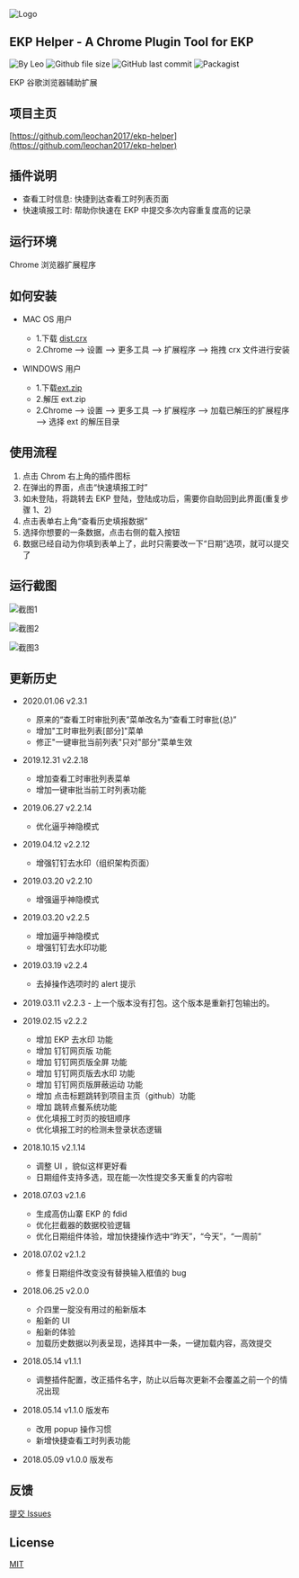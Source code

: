 ![Logo](https://github.com/leochan2017/ekp-helper/blob/master/src/static/icons/icon128.png?raw=true)

## EKP Helper - A Chrome Plugin Tool for EKP

![By Leo](https://img.shields.io/badge/Powered_by-Leo-red.svg?style=flat)
![Github file size](https://img.shields.io/github/size/leochan2017/ekp-helper/dist.crx.svg)
![GitHub last commit](https://img.shields.io/github/last-commit/leochan2017/ekp-helper.svg)
![Packagist](https://img.shields.io/packagist/l/doctrine/orm.svg)

EKP 谷歌浏览器辅助扩展

## 项目主页

[https://github.com/leochan2017/ekp-helper](https://github.com/leochan2017/ekp-helper)

## 插件说明

- 查看工时信息: 快捷到达查看工时列表页面
- 快速填报工时: 帮助你快速在 EKP 中提交多次内容重复度高的记录

## 运行环境

Chrome 浏览器扩展程序

## 如何安装

- MAC OS 用户

  - 1.下载 [dist.crx](https://github.com/leochan2017/ekp-helper/blob/master/dist.crx?raw=true)
  - 2.Chrome --> 设置 --> 更多工具 --> 扩展程序 --> 拖拽 crx 文件进行安装

- WINDOWS 用户
  - 1.下载[ext.zip](https://github.com/leochan2017/ekp-helper/blob/master/ext.zip?raw=true)
  - 2.解压 ext.zip
  - 2.Chrome --> 设置 --> 更多工具 --> 扩展程序 --> 加载已解压的扩展程序 --> 选择 ext 的解压目录

## 使用流程

1. 点击 Chrom 右上角的插件图标
2. 在弹出的界面，点击“快速填报工时”
3. 如未登陆，将跳转去 EKP 登陆，登陆成功后，需要你自助回到此界面(重复步骤 1、2)
4. 点击表单右上角“查看历史填报数据”
5. 选择你想要的一条数据，点击右侧的载入按钮
6. 数据已经自动为你填到表单上了，此时只需要改一下“日期”选项，就可以提交了

## 运行截图

![截图1](https://github.com/leochan2017/ekp-helper/blob/master/assets/screenshot1.png?raw=true)

![截图2](https://github.com/leochan2017/ekp-helper/blob/master/assets/screenshot2.png?raw=true)

![截图3](https://github.com/leochan2017/ekp-helper/blob/master/assets/screenshot3.png?raw=true)

## 更新历史

- 2020.01.06 v2.3.1
  - 原来的“查看工时审批列表”菜单改名为“查看工时审批(总)”
  - 增加"工时审批列表[部分]"菜单
  - 修正"一键审批当前列表"只对"部分"菜单生效
- 2019.12.31 v2.2.18
  - 增加查看工时审批列表菜单
  - 增加一键审批当前工时列表功能
- 2019.06.27 v2.2.14
  - 优化逼乎神隐模式
- 2019.04.12 v2.2.12
  - 增强钉钉去水印（组织架构页面）
- 2019.03.20 v2.2.10
  - 增强逼乎神隐模式
- 2019.03.20 v2.2.5
  - 增加逼乎神隐模式
  - 增强钉钉去水印功能
- 2019.03.19 v2.2.4
  - 去掉操作选项时的 alert 提示
- 2019.03.11 v2.2.3 - 上一个版本没有打包。这个版本是重新打包输出的。
- 2019.02.15 v2.2.2
  - 增加 EKP 去水印 功能
  - 增加 钉钉网页版 功能
  - 增加 钉钉网页版全屏 功能
  - 增加 钉钉网页版去水印 功能
  - 增加 钉钉网页版屏蔽运动 功能
  - 增加 点击标题跳转到项目主页（github）功能
  - 增加 跳转点餐系统功能
  - 优化填报工时页的按钮顺序
  - 优化填报工时的检测未登录状态逻辑
- 2018.10.15 v2.1.14
  - 调整 UI ，貌似这样更好看
  - 日期组件支持多选，现在能一次性提交多天重复的内容啦
- 2018.07.03 v2.1.6
  - 生成高仿山寨 EKP 的 fdid
  - 优化拦截器的数据校验逻辑
  - 优化日期组件体验，增加快捷操作选中“昨天”，“今天”，“一周前”
- 2018.07.02 v2.1.2
  - 修复日期组件改变没有替换输入框值的 bug
- 2018.06.25 v2.0.0

  - 介四里一腚没有用过的船新版本
  - 船新的 UI
  - 船新的体验
  - 加载历史数据以列表呈现，选择其中一条，一键加载内容，高效提交

- 2018.05.14 v1.1.1

  - 调整插件配置，改正插件名字，防止以后每次更新不会覆盖之前一个的情况出现

- 2018.05.14 v1.1.0 版发布

  - 改用 popup 操作习惯
  - 新增快捷查看工时列表功能

- 2018.05.09 v1.0.0 版发布

## 反馈

[提交 Issues](https://github.com/leochan2017/ekp-helper/issues/new)

## License

[MIT](http://opensource.org/licenses/MIT)
